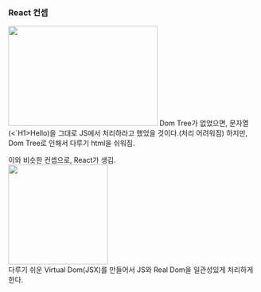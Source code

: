 ### React 컨셉

<img src="https://user-images.githubusercontent.com/47289479/93054446-4b807280-f6a4-11ea-943f-21307e05ece6.JPG"  width="300" height="200">  
Dom Tree가 없었으면, 문자열(<`H1>Hello</`h1>)을 그대로 JS에서 처리하라고 했었을 것이다.(처리 어려워짐)  
하지만, Dom Tree로 인해서 다루기 html을 쉬워짐.  

이와 비슷한 컨셉으로, React가 생김.  
<img src="https://user-images.githubusercontent.com/47289479/93054585-81255b80-f6a4-11ea-88a3-e83eff6b305e.JPG"  width="200" height="200">  
다루기 쉬운 Virtual Dom(JSX)를 만들어서 JS와 Real Dom을 일관성있게 처리하게한다.  

